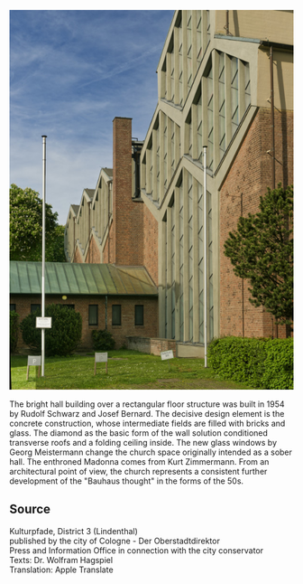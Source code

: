![St. Joseph](./images/05315000-b03-t06/p6.2.jpg)

The bright hall building over a rectangular floor structure was built in 1954 by Rudolf Schwarz and Josef Bernard. The decisive design element is the concrete construction, whose intermediate fields are filled with bricks and glass. The diamond as the basic form of the wall solution conditioned transverse roofs and a folding ceiling inside. The new glass windows by Georg Meistermann change the church space originally intended as a sober hall. The enthroned Madonna comes from Kurt Zimmermann. From an architectural point of view, the church represents a consistent further development of the "Bauhaus thought" in the forms of the 50s.

## Source

Kulturpfade, District 3 (Lindenthal)  
published by the city of Cologne - Der Oberstadtdirektor  
Press and Information Office in connection with the city conservator  
Texts: Dr. Wolfram Hagspiel  
Translation: Apple Translate